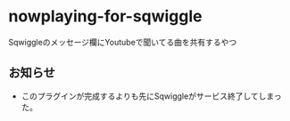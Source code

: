 # nowplaying-for-sqwiggle
Sqwiggleのメッセージ欄にYoutubeで聞いてる曲を共有するやつ

## お知らせ
- このプラグインが完成するよりも先にSqwiggleがサービス終了してしまった。
